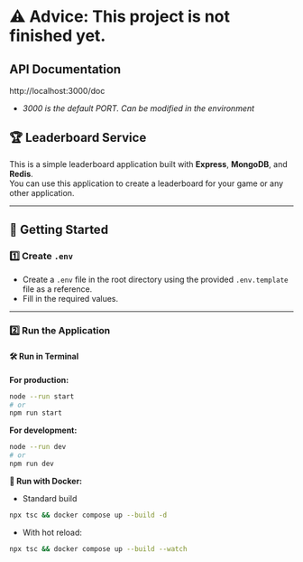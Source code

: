 # ⚠️ Advice: This project is not finished yet.

## API Documentation
http://localhost:3000/doc
- *3000 is the default PORT. Can be modified in the environment*

## 🏆 Leaderboard Service

This is a simple leaderboard application built with **Express**, **MongoDB**, and **Redis**.  
You can use this application to create a leaderboard for your game or any other application.

---

## 🚀 Getting Started

### 1️⃣ Create `.env`

-   Create a `.env` file in the root directory using the provided `.env.template` file as a reference.
-   Fill in the required values.

---

### 2️⃣ Run the Application

#### 🛠️ Run in Terminal

**For production:**

```bash
node --run start
# or
npm run start
```

**For development:**

```bash
node --run dev
# or
npm run dev
```

**🐳 Run with Docker:**

-   Standard build

```bash
npx tsc && docker compose up --build -d
```

-   With hot reload:

```bash
npx tsc && docker compose up --build --watch
```

